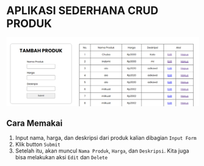 # APLIKASI SEDERHANA CRUD PRODUK

<img src="crud-produk.png">

## Cara Memakai
1. Input nama, harga, dan deskripsi dari produk kalian dibagian ``` Input Form ```
2. Klik button ``` Submit ```
3. Setelah itu, akan muncul ``` Nama Produk ```, ``` Harga ```, dan ``` Deskripsi ```. Kita juga bisa melakukan aksi ``` Edit ``` dan ``` Delete ```